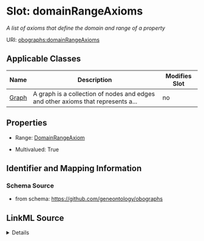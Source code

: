 

# Slot: domainRangeAxioms


_A list of axioms that define the domain and range of a property_



URI: [obographs:domainRangeAxioms](https://github.com/geneontology/obographs/domainRangeAxioms)



<!-- no inheritance hierarchy -->





## Applicable Classes

| Name | Description | Modifies Slot |
| --- | --- | --- |
| [Graph](Graph.md) | A graph is a collection of nodes and edges and other axioms that represents a... |  no  |







## Properties

* Range: [DomainRangeAxiom](DomainRangeAxiom.md)

* Multivalued: True





## Identifier and Mapping Information







### Schema Source


* from schema: https://github.com/geneontology/obographs




## LinkML Source

<details>
```yaml
name: domainRangeAxioms
description: A list of axioms that define the domain and range of a property
from_schema: https://github.com/geneontology/obographs
rank: 1000
multivalued: true
alias: domainRangeAxioms
domain_of:
- Graph
range: DomainRangeAxiom

```
</details>